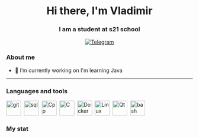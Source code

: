 <div id="header" align="center">
    <h1>Hi there, I'm  Vladimir </h1>
    <h3>I am a student at s21 school</h3>
</div>

<div id="socials" align="center">
  <a href="https://t.me/sparrvio">
    <img src="https://img.shields.io/badge/Telegram-blue?style=for-the-badge&logo=telegram&logoColor=white" alt="Telegram"/>
  </a>
</div>

### About me
- 🌱 I’m currently working on I'm learning Java

---

### Languages and tools

<img src="https://cdn.jsdelivr.net/gh/devicons/devicon/icons/git/git-plain.svg" title="git" width="40" height="40"/>&nbsp;
<img src="https://cdn.jsdelivr.net/gh/devicons/devicon/icons/postgresql/postgresql-original.svg" title="sql" width="40" height="40"/>&nbsp;
<img src="https://cdn.jsdelivr.net/gh/devicons/devicon/icons/cplusplus/cplusplus-original.svg" title="Cpp" width="40" height="40"/>&nbsp;
<img src="https://cdn.jsdelivr.net/gh/devicons/devicon/icons/c/c-original.svg" title="C" width="40" height="40"/>&nbsp;
<img src="https://cdn.jsdelivr.net/gh/devicons/devicon/icons/docker/docker-plain-wordmark.svg" title="Docker" width="40" height="40"/>&nbsp;
<img src="https://cdn.jsdelivr.net/gh/devicons/devicon/icons/linux/linux-original.svg" title="Linux" width="40" height="40"/>&nbsp;
<img src="https://cdn.jsdelivr.net/gh/devicons/devicon/icons/qt/qt-original.svg" title="Qt" width="40" height="40"/>&nbsp;
<img src="https://cdn.jsdelivr.net/gh/devicons/devicon/icons/bash/bash-original.svg" title="bash" width="40" height="40"/>&nbsp;



### My stat

<div id="stat" align="center">
    <img src="https://github-profile-summary-cards.vercel.app/api/cards/profile-details?username=sparrvio&theme=github_dark" alt=""/>
    <img src="https://github-profile-summary-cards.vercel.app/api/cards/most-commit-language?username=sparrvio&theme=github_dark" alt=""/>
    <img src="https://github-profile-summary-cards.vercel.app/api/cards/stats?username=sparrvio&theme=github_dark" alt=""/>
    <img src="http://github-profile-summary-cards.vercel.app/api/cards/repos-per-language?username=sparrvio&theme=github_dark" alt=""/>
    <img src="http://github-profile-summary-cards.vercel.app/api/cards/productive-time?username=sparrvio&theme=github_dark&utcOffset=8" alt=""/>
</div>
